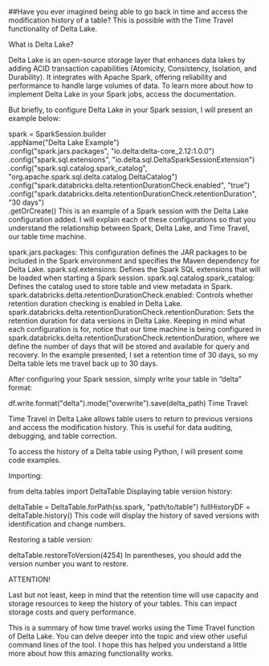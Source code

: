 ##Have you ever imagined being able to go back in time and access the modification history of a table? This is possible with the Time Travel functionality of Delta Lake.

What is Delta Lake?

Delta Lake is an open-source storage layer that enhances data lakes by adding ACID transaction capabilities (Atomicity, Consistency, Isolation, and Durability). It integrates with Apache Spark, offering reliability and performance to handle large volumes of data. To learn more about how to implement Delta Lake in your Spark jobs, access the documentation.

But briefly, to configure Delta Lake in your Spark session, I will present an example below:

spark = SparkSession.builder \
    .appName("Delta Lake Example") \
    .config("spark.jars.packages", "io.delta:delta-core_2.12:1.0.0") \
    .config("spark.sql.extensions", "io.delta.sql.DeltaSparkSessionExtension") \
    .config("spark.sql.catalog.spark_catalog", "org.apache.spark.sql.delta.catalog.DeltaCatalog") \
    .config("spark.databricks.delta.retentionDurationCheck.enabled", "true") \
    .config("spark.databricks.delta.retentionDurationCheck.retentionDuration", "30 days") \
    .getOrCreate()
This is an example of a Spark session with the Delta Lake configuration added. I will explain each of these configurations so that you understand the relationship between Spark, Delta Lake, and Time Travel, our table time machine.

spark.jars.packages: This configuration defines the JAR packages to be included in the Spark environment and specifies the Maven dependency for Delta Lake.
spark.sql.extensions: Defines the Spark SQL extensions that will be loaded when starting a Spark session.
spark.sql.catalog.spark_catalog: Defines the catalog used to store table and view metadata in Spark.
spark.databricks.delta.retentionDurationCheck.enabled: Controls whether retention duration checking is enabled in Delta Lake.
spark.databricks.delta.retentionDurationCheck.retentionDuration: Sets the retention duration for data versions in Delta Lake.
Keeping in mind what each configuration is for, notice that our time machine is being configured in spark.databricks.delta.retentionDurationCheck.retentionDuration, where we define the number of days that will be stored and available for query and recovery. In the example presented, I set a retention time of 30 days, so my Delta table lets me travel back up to 30 days.

After configuring your Spark session, simply write your table in “delta” format:

df.write.format("delta").mode("overwrite").save(delta_path)
Time Travel:

Time Travel in Delta Lake allows table users to return to previous versions and access the modification history. This is useful for data auditing, debugging, and table correction.

To access the history of a Delta table using Python, I will present some code examples.

Importing:

from delta.tables import DeltaTable
Displaying table version history:

deltaTable = DeltaTable.forPath(ss.spark, "path/to/table")
fullHistoryDF = deltaTable.history()
This code will display the history of saved versions with identification and change numbers.



Restoring a table version:

deltaTable.restoreToVersion(4254)
In parentheses, you should add the version number you want to restore.

ATTENTION!

Last but not least, keep in mind that the retention time will use capacity and storage resources to keep the history of your tables. This can impact storage costs and query performance.

This is a summary of how time travel works using the Time Travel function of Delta Lake. You can delve deeper into the topic and view other useful command lines of the tool. I hope this has helped you understand a little more about how this amazing functionality works.
